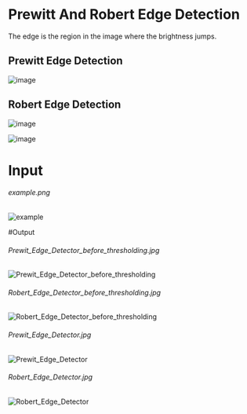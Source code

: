 # Prewitt And Robert Edge Detection

The edge is the region in the image where the brightness jumps.

## Prewitt Edge Detection

![image](https://user-images.githubusercontent.com/56939266/142734085-451310c7-9108-46fa-adb3-d5b5027ba9d9.png)

## Robert Edge Detection

![image](https://user-images.githubusercontent.com/56939266/142734094-45db95c5-e2fc-477d-b1a9-f3cead53f4a5.png)

![image](https://user-images.githubusercontent.com/56939266/142734097-ad572be1-ee9e-4552-8899-fcc2fd75ad40.png)

# Input

###### example.png
![example](https://user-images.githubusercontent.com/56939266/142734144-320d43ba-b1ac-46ec-b476-345e8098d9a5.png)

#Output

###### Prewit_Edge_Detector_before_thresholding.jpg
![Prewit_Edge_Detector_before_thresholding](https://user-images.githubusercontent.com/56939266/142734380-01f23cc4-0a19-44e8-a294-bcf49110693f.jpg)

###### Robert_Edge_Detector_before_thresholding.jpg
![Robert_Edge_Detector_before_thresholding](https://user-images.githubusercontent.com/56939266/142734385-a7558c1e-3811-457e-ae8d-b772f257470e.jpg)

###### Prewit_Edge_Detector.jpg
![Prewit_Edge_Detector](https://user-images.githubusercontent.com/56939266/142734182-f0b630d2-e682-48a7-adff-0869350c9773.jpg)

###### Robert_Edge_Detector.jpg
![Robert_Edge_Detector](https://user-images.githubusercontent.com/56939266/142734366-6e69b049-9e10-43b9-ac77-b2ceceb0de06.jpg)
